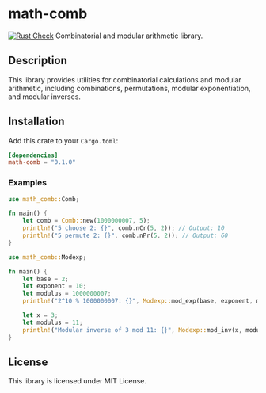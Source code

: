 # math-comb

[![Rust Check](https://github.com/Ashwin-1709/math-comb/actions/workflows/rust.yml/badge.svg)](https://github.com/Ashwin-1709/math-comb/actions/workflows/rust.yml) Combinatorial and modular arithmetic library.

## Description

This library provides utilities for combinatorial calculations and modular arithmetic, including combinations, permutations, modular exponentiation, and modular inverses.

## Installation

Add this crate to your `Cargo.toml`:

```toml
[dependencies]
math-comb = "0.1.0"
```

### Examples
```rust
use math_comb::Comb;

fn main() {
    let comb = Comb::new(1000000007, 5);
    println!("5 choose 2: {}", comb.nCr(5, 2)); // Output: 10
    println!("5 permute 2: {}", comb.nPr(5, 2)); // Output: 60
}
```

```rust
use math_comb::Modexp;

fn main() {
    let base = 2;
    let exponent = 10;
    let modulus = 1000000007;
    println!("2^10 % 1000000007: {}", Modexp::mod_exp(base, exponent, modulus)); // Output: 1024

    let x = 3;
    let modulus = 11;
    println!("Modular inverse of 3 mod 11: {}", Modexp::mod_inv(x, modulus)); // Output: 4
}
```

## License

This library is licensed under MIT License.